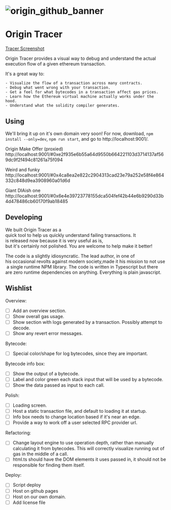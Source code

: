 # ![origin_github_banner](https://user-images.githubusercontent.com/673455/37314301-f8db9a90-2618-11e8-8fee-b44f38febf38.png)

# Origin Tracer

[Tracer Screenshot](https://user-images.githubusercontent.com/837/65888615-d2dab600-e36d-11e9-82b6-97448b639acf.png)

Origin Tracer provides a visual way to debug and understand the actual execution flow of a given ethereum transaction. 

It's a great way to: 

    - Visualize the flow of a transaction across many contracts.
    - Debug what went wrong with your transaction.
    - Get a feel for what bytecodes in a transaction affect gas prices.
    - Learn how the Ethereum virtual machine actually works under the hood.
    - Understand what the solidity compiler generates.


## Using

We'll bring it up on it's own domain very soon! For now, download, `npm install --only=dev`,  `npm run start`, and go to http://localhost:9001/.

Origin Make Offer (proxied)
http://localhost:9001/#0xe2f935e6b55a64d9550b664221103d3714137af569dc9f2f494c81261a75f094

Weird and funky
http://localhost:9001/#0x4ca8ea2e822c2904313cad23e79a252e58f4e864332c848d9ea3908960a01d6d

Giant DIAish one
http://localhost:9001/#0x6e4e39723778155dca504fef42b44e6b9290d33b4d478486cb60170f9ab18485


## Developing

We built Origin Tracer as a quick tool to help us quickly understand failing transactions. It is released now because it is very useful as is, but it's certainly not polished. You are welcome to help make it better!

The code is a slightly idiosyncratic. The lead author, in one of his occasional revolts against modern society,made it his mission to not use a single runtime NPM library. The code is written in Typescript but there are zero runtime dependencies on anything. Everything is plain javascript.


## Wishlist

Overview:

- [ ] Add an overview section.
- [ ] Show overall gas usage.
- [ ] Show section with logs generated by a transaction. Possibly attempt to decode.
- [ ] Show any revert error messages.

Bytecode:

- [ ] Special color/shape for log bytecodes, since they are important.

Bytecode info box:

- [ ] Show the output of a bytecode.
- [ ] Label and color green each stack input that will be used by a bytecode.
- [ ] Show the data passed as input to each call.

Polish:

- [ ] Loading screen.
- [ ] Host a static transaction file, and default to loading it at startup.
- [ ] Info box needs to change location based if it's near an edge.
- [ ] Provide a way to work off a user selected RPC provider url.

Refactoring:

- [ ] Change layout engine to use operation depth, rather than manually calculating it from bytecodes. This will correctly visualize running out of gas in the middle of a call.
- [ ] html.ts should have the DOM elements it uses passed in, it should not be responsible for finding them itself.

Deploy:

- [ ] Script deploy
- [ ] Host on github pages
- [ ] Host on our own domain.
- [ ] Add license file